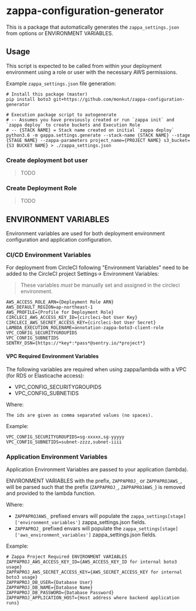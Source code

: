 # zappa-configuration-generator

This is a package that automatically generates the `zappa_settings.json` from options or ENVIRONMENT VARIABLES.

## Usage

This script is expected to be called from within your deployment environment using a role or user with the necessary AWS permissions.

Example `zappa_settings.json` file generation:

```
# Install this package (master)
pip install boto3 git+https://github.com/monkut/zappa-configuration-generator

# Execution package script to autogenerate 
# -- Assumes you have previously created or run `zappa init` and `zappa deploy` to create buckets and Execution Role
# -- {STACK NAME} = Stack name created on initial `zappa deploy` 
python3.6 -m gappa.settings.generate --stack-name {STACK NAME} --stage {STAGE NAME} --zappa-parameters project_name={PROJECT NAME} s3_bucket={S3 BUCKET NAME} > ./zappa_settings.json
```

### Create deployment bot user

> TODO

### Create Deployment Role

> TODO

## ENVIRONMENT VARIABLES

Environment variables are used for both deployment environment configuration and application configuration.


### CI/CD Environment Variables

For deployment from CircleCI  following "Environment Variables" need to be added to the CircleCI project Settings-> Environment Variables:


> These variables *must* be manually set and assigned in the circleci environment.

```
AWS_ACCESS_ROLE_ARN={Deployment Role ARN}
AWS_DEFAULT_REGION=ap-northeast-1
AWS_PROFILE={Profile for Deployment Role}
CIRCLECI_AWS_ACCESS_KEY_ID={circleci-bot User Key}
CIRCLECI_AWS_SECRET_ACCESS_KEY={circleci-bot User Secret}
LAMBDA_EXECUTION_ROLENAME=annotation-zappa-boto3-client-role
VPC_CONFIG_SECURITYGROUPIDS
VPC_CONFIG_SUBNETIDS
SENTRY_DSN={https://*key*:*pass*@sentry.io/*project*}
```

#### VPC Required Environment Variables

The following variables are required when using zappa/lambda with a VPC (for RDS or Elasticache access):

- VPC_CONFIG_SECURITYGROUPIDS
- VPC_CONFIG_SUBNETIDS

Where:

    The ids are given as comma separated values (no spaces).


Example:
```
VPC_CONFIG_SECURITYGROUPIDS=sg-xxxxx,sg-yyyyy
VPC_CONFIG_SUBNETIDS=subnet-zzzz,subnet-iiii
```

### Application Environment Variables 

Application Environment Variables are passed to your application (lambda).

ENVIRONMENT VARIABLES with the prefix, `ZAPPAPROJ_` or `ZAPPAPROJAWS_`, will be parsed such that the prefix (`ZAPPAPROJ_`, `ZAPPAPROJAWS_`) is removed and provided to the lambda function.

Where:

- `ZAPPAPROJAWS_` prefixed envars will populate the `zappa_settings[stage]['environment_variables']` zappa_settings.json fields.
- `ZAPPAPROJ_` prefixed envars will populate the `zappa_settings[stage]['aws_environment_variables']` zappa_settings.json fields.

Example:
```
# Zappa Project Required ENVIRONMENT VARIABLES
ZAPPAPROJ_AWS_ACCESS_KEY_ID={AWS_ACCESS_KEY_ID for internal boto3 usage}
ZAPPAPROJ_AWS_SECRET_ACCESS_KEY={AWS_SECRET_ACCESS_KEY for internal boto3 usage}
ZAPPAPROJ_DB_USER={Database User}
ZAPPAPROJ_DB_NAME={Database Name}
ZAPPAPROJ_DB_PASSWORD={Database Password}
ZAPPAPROJ_APPLICATION_HOST={Host address where backend application runs}
```

